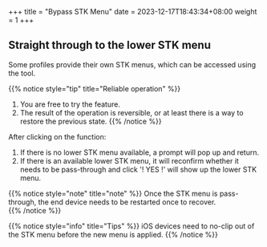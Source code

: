 +++
title = "Bypass STK Menu"
date =  2023-12-17T18:43:34+08:00
weight = 1
+++

## Straight through to the lower STK menu

Some profiles provide their own STK menus, which can be accessed using the tool.

{{% notice style="tip" title="Reliable operation" %}}
1. You are free to try the feature.
2. The result of the operation is reversible, or at least there is a way to restore the previous state.
{{% /notice %}}

After clicking on the function:
1. If there is no lower STK menu available, a prompt will pop up and return.
2. If there is an available lower STK menu, it will reconfirm whether it needs to be pass-through and click '! YES !' will show up the lower STK menu.

{{% notice style="note" title="note" %}}
Once the STK menu is pass-through, the end device needs to be restarted once to recover.  
{{% /notice %}}

{{% notice style="info" title="Tips" %}}
iOS devices need to no-clip out of the STK menu before the new menu is applied.
{{% /notice %}}
